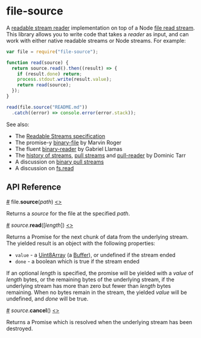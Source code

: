 # file-source

A [readable stream reader](https://streams.spec.whatwg.org/#readable-stream-reader) implementation on top of a Node [file read stream](https://nodejs.org/api/fs.html#fs_fs_createreadstream_path_options). This library allows you to write code that takes a *reader* as input, and can work with either native readable streams or Node streams. For example:

```js
var file = require("file-source");

function read(source) {
  return source.read().then((result) => {
    if (result.done) return;
    process.stdout.write(result.value);
    return read(source);
  });
}

read(file.source("README.md"))
  .catch((error) => console.error(error.stack));
```

See also:

* The [Readable Streams specification](https://streams.spec.whatwg.org/#rs)
* The promise-y [binary-file](https://github.com/marvinroger/node-binary-file) by Marvin Roger
* The fluent [binary-reader](https://github.com/gagle/node-binary-reader) by Gabriel Llamas
* The [history of streams](http://dominictarr.com/post/145135293917/history-of-streams), [pull streams](http://dominictarr.com/post/149248845122/pull-streams-pull-streams-are-a-very-simple) and [pull-reader](https://github.com/dominictarr/pull-reader) by Dominic Tarr
* A discussion on [binary pull streams](https://github.com/pull-stream/pull-stream/issues/15)
* A discussion on [fs.read](https://groups.google.com/d/msg/nodejs/3Gv_4EqSAOc/yJxGmjq-9YMJ)

## API Reference

<a name="source" href="#source">#</a> file.<b>source</b>(<i>path</i>) [<>](https://github.com/mbostock/file-source/blob/master/index.js "Source")

Returns a *source* for the file at the specified *path*.

<a name="source_read" href="#source_read">#</a> <i>source</i>.<b>read</b>([<i>length</i>]) [<>](https://github.com/mbostock/stream-source/blob/master/read.js "Source")

Returns a Promise for the next chunk of data from the underlying stream. The yielded result is an object with the following properties:

* `value` - a [Uint8Array](https://developer.mozilla.org/en-US/docs/Web/JavaScript/Reference/Global_Objects/Uint8Array) (a [Buffer](https://nodejs.org/api/buffer.html)), or undefined if the stream ended
* `done` - a boolean which is true if the stream ended

If an optional *length* is specified, the promise will be yielded with a *value* of *length* bytes, or the remaining bytes of the underlying stream, if the underlying stream has more than zero but fewer than *length* bytes remaining. When no bytes remain in the stream, the yielded *value* will be undefined, and *done* will be true.

<a name="source_cancel" href="#source_cancel">#</a> <i>source</i>.<b>cancel</b>() [<>](https://github.com/mbostock/stream-source/blob/master/cancel.js "Source")

Returns a Promise which is resolved when the underlying stream has been destroyed.
